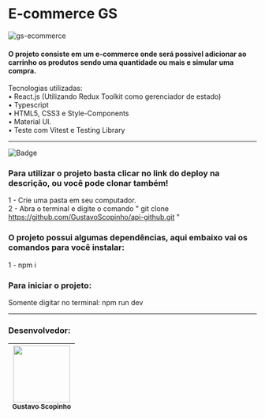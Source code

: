 

# E-commerce GS


![gs-ecommerce](https://user-images.githubusercontent.com/102439841/216368111-eafed4ad-f6b8-4023-bb47-7a532123b804.gif)

#### O projeto consiste em um e-commerce onde será possível adicionar ao carrinho os produtos sendo uma quantidade ou mais e simular uma compra.

Tecnologias utilizadas:<br>
• React.js (Utilizando Redux Toolkit como gerenciador de estado)<br>
• Typescript<br>
• HTML5, CSS3 e Style-Components<br>
• Material UI.<br>
• Teste com Vitest e Testing Library<br>


<hr>

![Badge](https://img.shields.io/static/v1?label=react&message=framework&color=blue&style=for-the-badge&logo=REACT)
### Para utilizar o projeto basta clicar no link do deploy na descrição, ou você pode clonar também!
1 - Crie uma pasta em seu computador. <br>
2 - Abra o terminal e digite o comando " git clone https://github.com/GustavoScopinho/api-github.git "

### O projeto possui algumas dependências, aqui embaixo vai os comandos para você instalar:

1 - npm i <br>


### Para iniciar o projeto:
Somente digitar no terminal: npm run dev

<hr>

 ### Desenvolvedor: 

[<img src="https://avatars.githubusercontent.com/u/102439841?v=4" width=115 > <br> <sub> Gustavo Scopinho </sub>](https://github.com/GustavoScopinho)  |   
| :---: | 
